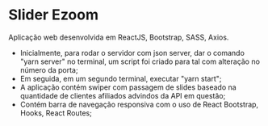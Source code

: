 # Slider Ezoom

Aplicação web desenvolvida em ReactJS, Bootstrap, SASS, Axios.

- Inicialmente, para rodar o servidor com json server, dar o comando "yarn server" no terminal, um script foi criado para tal com alteração no número da porta;
- Em seguida, em um segundo terminal, executar "yarn start";
- A aplicação contém swiper com passagem de slides baseado na quantidade de clientes afiliados advindos da API em questão;
- Contém barra de navegação responsiva com o uso de React Bootstrap, Hooks, React Routes;
